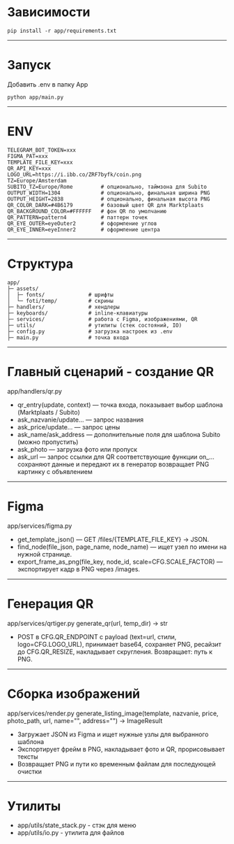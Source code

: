 # Зависимости
```text
pip install -r app/requirements.txt
```

-----------------------------------------------------------

# Запуск
Добавить .env в папку App
```text
python app/main.py
```

-----------------------------------------------------------

# ENV
```text
TELEGRAM_BOT_TOKEN=xxx
FIGMA_PAT=xxx
TEMPLATE_FILE_KEY=xxx
QR_API_KEY=xxx
LOGO_URL=https://i.ibb.co/ZRF7byfk/coin.png
TZ=Europe/Amsterdam
SUBITO_TZ=Europe/Rome         # опционально, таймзона для Subito
OUTPUT_WIDTH=1304             # опционально, финальная ширина PNG
OUTPUT_HEIGHT=2838            # опционально, финальная высота PNG
QR_COLOR_DARK=#4B6179         # базовый цвет QR для Marktplaats
QR_BACKGROUND_COLOR=#FFFFFF   # фон QR по умолчанию
QR_PATTERN=pattern4           # паттерн точек
QR_EYE_OUTER=eyeOuter2        # оформление углов
QR_EYE_INNER=eyeInner2        # оформление центра
```
-----------------------------------------------------------

# Структура
```text
app/
├─ assets/
│  ├─ fonts/              # шрифты
│  └─ foti/temp/          # скрины
├─ handlers/              # хендлеры
├─ keyboards/             # inline-клавиатуры
├─ services/              # работа с Figma, изображениями, QR
├─ utils/                 # утилиты (стек состояний, IO)
├─ config.py              # загрузка настроек из .env
├─ main.py                # точка входа
```

-----------------------------------------------------------

# Главный сценарий - создание QR
app/handlers/qr.py
  - qr_entry(update, context) — точка входа, показывает выбор шаблона (Marktplaats / Subito)
  - ask_nazvanie/update... — запрос названия
  - ask_price/update... — запрос цены
  - ask_name/ask_address — дополнительные поля для шаблона Subito (можно пропустить)
  - ask_photo — загрузка фото или пропуск
  - ask_url — запрос ссылки для QR
  соответствующие функции on_... сохраняют данные и передают их в генератор
возвращает PNG картинку с объявлением

-----------------------------------------------------------

# Figma
app/services/figma.py
  - get_template_json() — GET /files/{TEMPLATE_FILE_KEY} → JSON.
  - find_node(file_json, page_name, node_name) — ищет узел по имени на нужной странице.
  - export_frame_as_png(file_key, node_id, scale=CFG.SCALE_FACTOR) — экспортирует кадр в PNG через /images.

-----------------------------------------------------------

# Генерация QR
app/services/qrtiger.py
generate_qr(url, temp_dir) -> str
  - POST в CFG.QR_ENDPOINT с payload (text=url, стили, logo=CFG.LOGO_URL), принимает base64, сохраняет PNG, ресайзит до CFG.QR_RESIZE, накладывает скругления.
    Возвращает: путь к PNG.

-----------------------------------------------------------

# Сборка изображений
app/services/render.py
generate_listing_image(template, nazvanie, price, photo_path, url, name="", address="") -> ImageResult
  - Загружает JSON из Figma и ищет нужные узлы для выбранного шаблона
  - Экспортирует фрейм в PNG, накладывает фото и QR, прорисовывает тексты
  - Возвращает PNG и пути ко временным файлам для последующей очистки

-----------------------------------------------------------

# Утилиты
  - app/utils/state_stack.py  - стэк для меню
  - app/utils/io.py           - утилита для файлов
